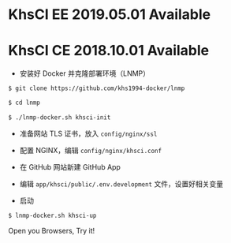 
# KhsCI EE 2019.05.01 Available

# KhsCI CE 2018.10.01 Available

* 安装好 Docker 并克隆部署环境（LNMP）

```bash
$ git clone https://github.com/khs1994-docker/lnmp

$ cd lnmp
 
$ ./lnmp-docker.sh khsci-init
```

* 准备网站 TLS 证书，放入 `config/nginx/ssl`

* 配置 NGINX，编辑 `config/nginx/khsci.conf`

* 在 GitHub 网站新建 GitHub App

* 编辑 `app/khsci/public/.env.development` 文件，设置好相关变量

* 启动

```bash
$ lnmp-docker.sh khsci-up
```

Open you Browsers, Try it!
